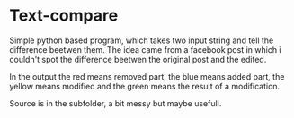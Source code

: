# Text-compare

Simple python based program, which takes two input string and tell the difference beetwen them. The idea came from a facebook post in which i couldn't spot the difference beetwen the original post and the edited. 

In the output the red means removed part, the blue means added part, the yellow means modified and the green means the result of a modification.

Source is in the subfolder, a bit messy but maybe usefull.
